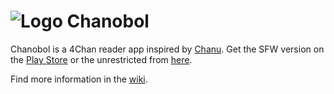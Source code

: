![Logo][Logo] Chanobol
======================

  [Logo]: https://raw.githubusercontent.com/eugenkiss/chanobol/master/src/main/res/mipmap-mdpi/ic_launcher.png
  [Chanu]: https://github.com/grzegorznittner/chanu
  [Play]: https://play.google.com/store/apps/details?id=anabolicandroids.chanobol.reallysfw
  [NSFW]: https://github.com/eugenkiss/chanobol/releases

Chanobol is a 4Chan reader app inspired by [Chanu][].
Get the SFW version on the [Play Store][Play] or the unrestricted from [here][NSFW].

Find more information in the [wiki](https://github.com/eugenkiss/chanobol/wiki).